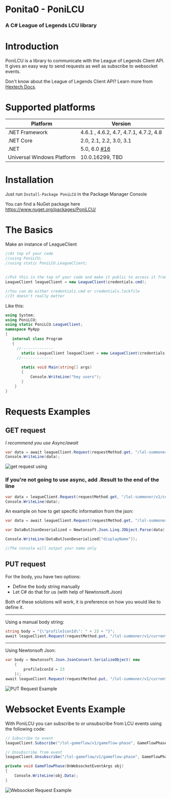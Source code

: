 # Ponita0 - PoniLCU

### A C# League of Legends LCU library

# Introduction
PoniLCU is a library to communicate with the League of Legends Client API. It gives an easy way to send requests as well as subscribe to websocket events.

Don't know about the League of Legends Client API? Learn more from [Hextech Docs](https://hextechdocs.dev/getting-started-with-the-lcu-api/). 

# Supported platforms
Platform  | Version
------------- | -------------
.NET Framework | 4.6.1 , 4.6.2, 4.7, 4.7.1, 4.7.2, 4.8
.NET Core  | 2.0, 2.1, 2.2, 3.0, 3.1
.NET  | 5.0, 6.0 [#16](https://github.com/Ponita0/PoniLCU/issues/16)
Universal Windows Platform | 	10.0.16299, TBD


# Installation 

Just run
`Install-Package PoniLCU`
in the Package Manager Console

You can find a NuGet package here https://www.nuget.org/packages/PoniLCU/  

# The Basics

Make an instance of LeagueClient
```cs
//At top of your code 
//using PoniLCU;
//using static PoniLCU.LeagueClient; 
  
  
//Put this in the top of your code and make it public to access it from anywhere
LeagueClient leagueClient = new LeagueClient(credentials.cmd);

//You can do either credentials.cmd or credentials.lockfile
//It doesn't really matter
 ```
 
Like this:
 
 ```cs
using System;
using PoniLCU;
using static PoniLCU.LeagueClient;
namespace MyApp
{
    internal class Program
    {
      //--------------
        static LeagueClient leagueClient = new LeagueClient(credentials.cmd);
      //--------------
      
        static void Main(string[] args)
        {
            Console.WriteLine("hey users");
        }
     }
}
 ```
# Requests Examples

## GET request

*I recommend you use Async/await*

```cs
var data = await leagueClient.Request(requestMethod.get, "/lol-summoner/v1/current-summoner");
Console.WriteLine(data);
```
![get request using](https://i.imgur.com/fTWw1Gm.gif)

### If you're not going to use async, add .Result to the end of the line

```cs
var data = leagueClient.Request(requestMethod.get, "/lol-summoner/v1/current-summoner").Result;
Console.WriteLine(data);
```
An example on how to get specific information from the json:

```cs
var data = await leagueClient.Request(requestMethod.get, "/lol-summoner/v1/current-summoner");

var DataButJsonDeserialized = Newtonsoft.Json.Linq.JObject.Parse(data);

Console.WriteLine(DataButJsonDeserialized["displayName"]);

//The console will output your name only
```

## PUT request

For the body, you have two options:
* Define the body string manually
* Let C# do that for us (with help of Newtonsoft.Json)

Both of these solutions will work, it is preference on how you would like to define it.
  - - - -
 Using a manual body string: 
```cs
string body = "{\"profileIconId\": " + 23 + "}";
await leagueClient.Request(requestMethod.put, "/lol-summoner/v1/current-summoner/icon", body);        
```

 - - - -
Using Newtonsoft Json:
```cs
var body = Newtonsoft.Json.JsonConvert.SerializeObject( new
	{
		profileIconId = 23
	});
await leagueClient.Request(requestMethod.put, "/lol-summoner/v1/current-summoner/icon", body);
 ```
 
![PUT Request Example](https://i.imgur.com/uT9lNr5.gif)


# Websocket Events Example
With PoniLCU you can subscribe to or unsubscribe from LCU events using the following code:
```cs
// Subscribe to event
leagueClient.Subscribe("/lol-gameflow/v1/gameflow-phase", GameFlowPhase);

// Unsubscribe from event
leagueClient.Unsubscribe("/lol-gameflow/v1/gameflow-phase", GameFlowPhase);

private void GameFlowPhase(OnWebsocketEventArgs obj)
{
	Console.WriteLine(obj.Data);
}
  ```
![Websocket Request Example](https://i.imgur.com/nuM34lT.gif)
